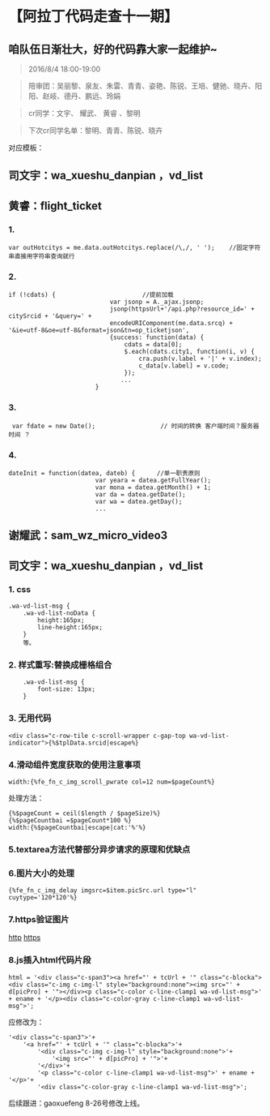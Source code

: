 # 【阿拉丁代码走查十一期】

## 咱队伍日渐壮大，好的代码靠大家一起维护~

> 2016/8/4 18:00-19:00

> 陪审团：吴丽黎、泉友、朱雷、青青、姿艳、陈锐、王培、健驰、晓卉、阳阳、赵岐、德丹、鹏远、玲娟

> cr同学：文宇、 耀武、 黄睿 、黎明

> 下次cr同学名单：黎明、青青、陈锐、晓卉

对应模板：

## 司文宇：wa_xueshu_danpian  ，vd_list

## 黄睿：flight_ticket
### 1.
```
var outHotcitys = me.data.outHotcitys.replace(/\,/, ' ');    //固定字符串直接用字符串查询就行
```
### 2.
```
if (!cdats) {                        //提前加载
                            var jsonp = A._ajax.jsonp;
                            jsonp(httpsUrl+'/api.php?resource_id=' + citySrcid + '&query=' + 
                            encodeURIComponent(me.data.srcq) + '&ie=utf-8&oe=utf-8&format=json&tn=op_ticketjson', 
                            {success: function(data) {
                                cdats = data[0];
                                $.each(cdats.city1, function(i, v) {
                                    cra.push(v.label + '|' + v.index);
                                    c_data[v.label] = v.code;
                                });
                               ...
                        }
```
### 3.
```
 var fdate = new Date();                  // 时间的转换 客户端时间？服务器时间 ？
```
### 4.
```
dateInit = function(datea, dateb) {      //单一职责原则
                    	var yeara = datea.getFullYear();
                        var	mona = datea.getMonth() + 1;
                        var da = datea.getDate();
                        var wa = datea.getDay();
                        ...
```
## 谢耀武：sam_wz_micro_video3

## 司文宇：wa_xueshu_danpian  ，vd_list

### 1. css
```
.wa-vd-list-msg {
    .wa-vd-list-noData {
        height:165px;
        line-height:165px;
    }
    等。
```
### 2. 样式重写:替换成栅格组合
```
    .wa-vd-list-msg {
        font-size: 13px;
    }
```
### 3. 无用代码
```
<div class="c-row-tile c-scroll-wrapper c-gap-top wa-vd-list-indicator">{%$tplData.srcid|escape%}
```
### 4.滑动组件宽度获取的使用注意事项
```
width:{%fe_fn_c_img_scroll_pwrate col=12 num=$pageCount%}
```
处理方法：
```
{%$pageCount = ceil($length / $pageSize)%}
{%$pageCountbai =$pageCount*100 %}
width:{%$pageCountbai|escape|cat:'%'%}
```
### 5.textarea方法代替部分异步请求的原理和优缺点
### 6.图片大小的处理
```
{%fe_fn_c_img_delay imgsrc=$item.picSrc.url type="l" cuytype='120*120'%}
```
### 7.https验证图片
[http](http:http://cp01-ala-fe-col-3.epc.baidu.com:8003/sf?pd=jingdian_detail&openapi=1&dspName=iphone&from_sf=1&resource_id=4239&word=%E6%95%85%E5%AE%AB)
[https](https:https://cp01-ala-fe-col-3.epc.baidu.com:8004/sf?pd=jingdian_detail&openapi=1&dspName=iphone&from_sf=1&resource_id=4239&word=%E6%95%85%E5%AE%AB)

### 8.js插入html代码片段
```
html = '<div class="c-span3"><a href="' + tcUrl + '" class="c-blocka"><div class="c-img c-img-l" style="background:none"><img src="' + d[picPro] + '"></div><p class="c-color c-line-clamp1 wa-vd-list-msg">' + ename + '</p><div class="c-color-gray c-line-clamp1 wa-vd-list-msg">';
```
应修改为：
```
'<div class="c-span3">'+
    '<a href="' + tcUrl + '" class="c-blocka">'+
        '<div class="c-img c-img-l" style="background:none">'+
			'<img src="' + d[picPro] + '">'+
		'</div>'+
		'<p class="c-color c-line-clamp1 wa-vd-list-msg">' + ename + '</p>'+
        '<div class="c-color-gray c-line-clamp1 wa-vd-list-msg">';
```

后续跟进：gaoxuefeng    8-26号修改上线。


